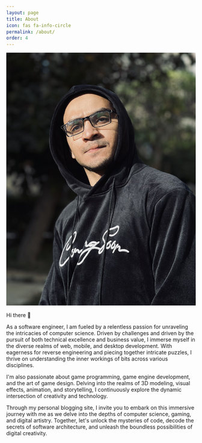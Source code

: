 ```yaml
---
layout: page
title: About
icon: fas fa-info-circle
permalink: /about/
order: 4
---
```


![](/images/about.jpg)

Hi there 👋

As a software engineer, I am fueled by a relentless passion for unraveling the intricacies of computer science. Driven by challenges and driven by the pursuit of both technical excellence and business value, I immerse myself in the diverse realms of web, mobile, and desktop development. With eagerness for reverse engineering and piecing together intricate puzzles, I thrive on understanding the inner workings of bits across various disciplines.

I'm also passionate about game programming, game engine development, and the art of game design. Delving into the realms of 3D modeling, visual effects, animation, and storytelling, I continuously explore the dynamic intersection of creativity and technology.

Through my personal blogging site, I invite you to embark on this immersive journey with me as we delve into the depths of computer science, gaming, and digital artistry. Together, let's unlock the mysteries of code, decode the secrets of software architecture, and unleash the boundless possibilities of digital creativity.
